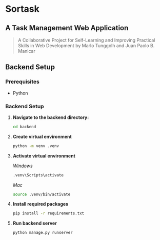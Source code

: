 # Sortask 
## A Task Management Web Application 

> A Collaborative Project for Self-Learning and Improving Practical Skills in Web Development
> by Marlo Tunggolh and Juan Paolo B. Manicar



## Backend Setup

### Prerequisites

* Python

### Backend Setup

1. **Navigate to the backend directory:**

   ```bash
   cd backend
   ```

2. **Create virtual environment**

    ```bash
    python -m venv .venv
    ```

3. **Activate virtual environment**

    *Windows*
    ```bash
    .venv\Scripts\activate
    ```
    
    *Mac*
    ```bash
    source .venv/bin/activate
    ```
4. **Install required packages**
    ```bash
    pip install -r requirements.txt
    ```
5. **Run backend server**
    ```bash
    python manage.py runserver
    ```



